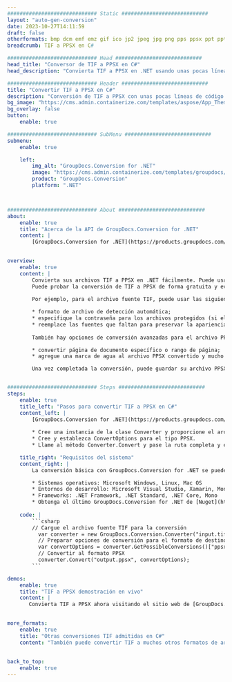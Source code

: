 ```yaml
---
############################# Static ############################
layout: "auto-gen-conversion"
date: 2023-10-27T14:11:59
draft: false
otherformats: bmp dcm emf emz gif ico jp2 jpeg jpg png pps ppsx ppt pptx psb psd svg svgz tga tif tiff webp wmf wmz
breadcrumb: TIF a PPSX en C#

############################# Head ############################
head_title: "Conversor de TIF a PPSX en C#"
head_description: "Convierta TIF a PPSX en .NET usando unas pocas líneas de código. Utilice la API de conversión de documentos de GroupDocs para convertir más de 160 formatos de archivo."

############################# Header ############################
title: "Convertir TIF a PPSX en C#"
description: "Conversión de TIF a PPSX con unas pocas líneas de código .NET"
bg_image: "https://cms.admin.containerize.com/templates/aspose/App_Themes/V3/images/bg/header1.png"
bg_overlay: false
button:
    enable: true

############################# SubMenu ############################
submenu:
    enable: true

    left:
        img_alt: "GroupDocs.Conversion for .NET"
        image: "https://cms.admin.containerize.com/templates/groupdocs/images/product-logos/90x90-noborder/groupdocs-conversion-net.png"
        product: "GroupDocs.Conversion"
        platform: ".NET"



############################# About ############################
about:
    enable: true
    title: "Acerca de la API de GroupDocs.Conversion for .NET"
    content: |
        [GroupDocs.Conversion for .NET](https://products.groupdocs.com/conversion/net/) se puede usar para convertir Microsoft Word, Excel, PowerPoint, PDF, Visio y otros formatos. GroupDocs.Conversion es una API independiente que es adecuada para sistemas internos y de back-end donde se requiere un alto rendimiento. No depende de ningún software como Microsoft u Open Office.
    

overview:
    enable: true
    content: |
        Convierta sus archivos TIF a PPSX en .NET fácilmente. Puede usar solo un par de líneas de código C# en cualquier plataforma de su elección, como Windows, Linux, macOS.
        Puede probar la conversión de TIF a PPSX de forma gratuita y evaluar la calidad de los resultados de la conversión. Junto con los escenarios de conversión de archivos simples, puede probar opciones más avanzadas para cargar el archivo de origen TIF y para guardar el resultado de salida PPSX. 
        
        Por ejemplo, para el archivo fuente TIF, puede usar las siguientes opciones de carga:

        * formato de archivo de detección automática;
        * especifique la contraseña para los archivos protegidos (si el formato de archivo lo admite);
        * reemplace las fuentes que faltan para preservar la apariencia del documento.
        
        También hay opciones de conversión avanzadas para el archivo PPSX:

        * convertir página de documento específico o rango de página;
        * agregue una marca de agua al archivo PPSX convertido y mucho más.

        Una vez completada la conversión, puede guardar su archivo PPSX en la ruta del archivo local o en cualquier almacenamiento de terceros como FTP, Amazon S3, Google Drive, Dropbox, etc. Tenga en cuenta que para convertir TIF a PPSX no es necesario instalar ningún software adicional, como MS Office, Open Office, Adobe Acrobat Reader, etc.


############################# Steps ############################
steps:
    enable: true
    title_left: "Pasos para convertir TIF a PPSX en C#"
    content_left: |
        [GroupDocs.Conversion for .NET](https://products.groupdocs.com/conversion/net/) facilita a los desarrolladores convertir un archivo TIF a PPSX con unas pocas líneas de código.
        
        * Cree una instancia de la clase Converter y proporcione el archivo TIF con la ruta completa
        * Cree y establezca ConvertOptions para el tipo PPSX.
        * Llame al método Converter.Convert y pase la ruta completa y el formato (PPSX) como parámetro

    title_right: "Requisitos del sistema"
    content_right: |
        La conversión básica con GroupDocs.Conversion for .NET se puede realizar en unos pocos pasos simples. Nuestras API son compatibles con todas las principales plataformas y sistemas operativos. Antes de ejecutar el código a continuación, asegúrese de tener instalados los siguientes requisitos previos en su sistema.

        * Sistemas operativos: Microsoft Windows, Linux, Mac OS
        * Entornos de desarrollo: Microsoft Visual Studio, Xamarin, MonoDevelop
        * Frameworks: .NET Framework, .NET Standard, .NET Core, Mono
        * Obtenga el último GroupDocs.Conversion for .NET de [Nuget](https://www.nuget.org/packages/groupdocs.conversion)
         
    code: |
        ```csharp    
        // Cargue el archivo fuente TIF para la conversión
          var converter = new GroupDocs.Conversion.Converter("input.tif");
          // Preparar opciones de conversión para el formato de destino PPSX
          var convertOptions = converter.GetPossibleConversions()["ppsx"].ConvertOptions;
          // Convertir al formato PPSX
          converter.Convert("output.ppsx", convertOptions);
        ```

demos:
    enable: true
    title: "TIF a PPSX demostración en vivo"
    content: |
       Convierta TIF a PPSX ahora visitando el sitio web de [GroupDocs.Conversion App](https://products.groupdocs.app/conversion/family). La demostración en línea tiene las siguientes ventajas
          

more_formats:
    enable: true
    title: "Otras conversiones TIF admitidas en C#"
    content: "También puede convertir TIF a muchos otros formatos de archivo. Consulte la lista a continuación."
       
       
back_to_top:
    enable: true
---
```


